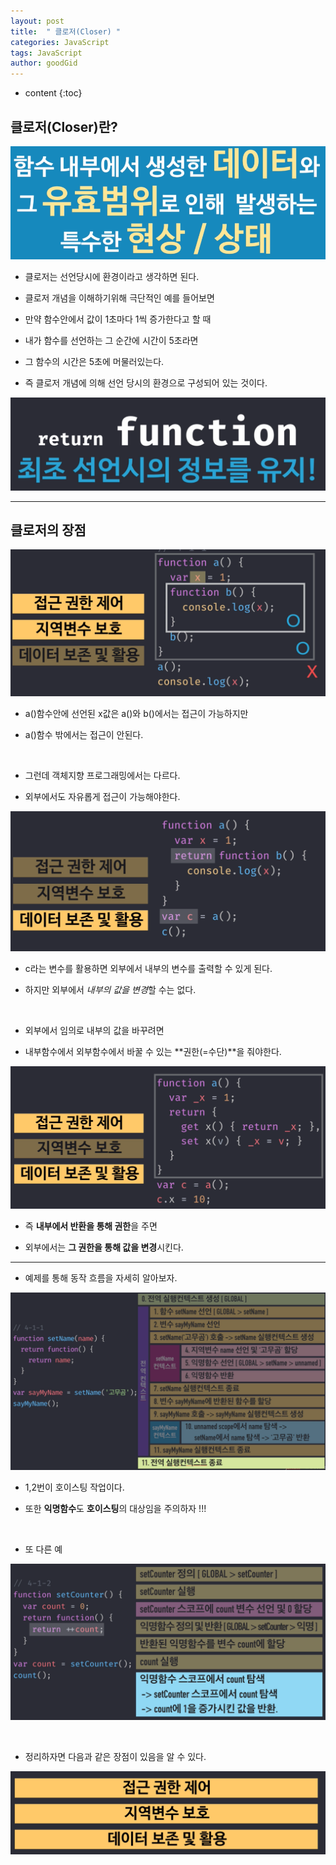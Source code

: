 ```yaml
---
layout: post
title:  " 클로저(Closer) "
categories: JavaScript
tags: JavaScript
author: goodGid
---
```

* content
{:toc}


## 클로저(Closer)란?

![](/assets/img/javascript/js_closer_1.png)

* 클로저는 선언당시에 환경이라고 생각하면 된다.

* 클로저 개념을 이해하기위해 극단적인 예를 들어보면

* 만약 함수안에서 값이 1초마다 1씩 증가한다고 할 때

* 내가 함수를 선언하는 그 순간에 시간이 5초라면 

* 그 함수의 시간은 5초에 머물러있는다.

* 즉 클로저 개념에 의해 선언 당시의 환경으로 구성되어 있는 것이다.

![](/assets/img/javascript/js_closer_2.png)






---

## 클로저의 장점

![](/assets/img/javascript/js_closer_4.png)

* a()함수안에 선언된 x값은 a()와 b()에서는 접근이 가능하지만

* a()함수 밖에서는 접근이 안된다.


<br>

* 그런데 객체지향 프로그래밍에서는 다르다.

* 외부에서도 자유롭게 접근이 가능해야한다.

![](/assets/img/javascript/js_closer_5.png)

* c라는 변수를 활용하면 외부에서 내부의 변수를 출력할 수 있게 된다.

* 하지만 외부에서 *내부의 값을 변경*할 수는 없다.

<br>

* 외부에서 임의로 내부의 값을 바꾸려면

* 내부함수에서 외부함수에서 바꿀 수 있는 **권한(=수단)**을 줘야한다.

![](/assets/img/javascript/js_closer_6.png)

* 즉 **내부에서 반환을 통해 권한**을 주면

* 외부에서는 **그 권한을 통해 값을 변경**시킨다.


---

* 예제를 통해 동작 흐름을 자세히 알아보자.

![](/assets/img/javascript/js_closer_7.png)

* 1,2번이 호이스팅 작업이다.

* 또한 **익명함수**도 **호이스팅**의 대상임을 주의하자 !!!

<br>

* 또 다른 예

![](/assets/img/javascript/js_closer_8.png)

<br>

* 정리하자면 다음과 같은 장점이 있음을 알 수 있다.

![](/assets/img/javascript/js_closer_3.png)
